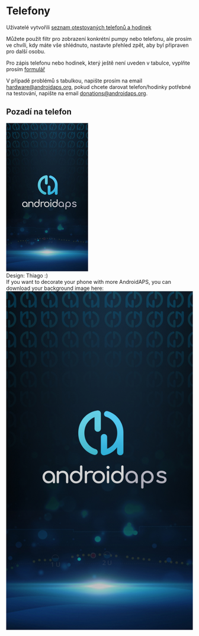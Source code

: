 # Telefony

Uživatelé vytvořili [seznam otestovaných telefonů a hodinek](https://docs.google.com/spreadsheets/d/1gZAsN6f0gv6tkgy9EBsYl0BQNhna0RDqA9QGycAqCQc/edit?usp=sharing)

Můžete použít filtr pro zobrazení konkrétní pumpy nebo telefonu, ale prosím ve chvíli, kdy máte vše shlédnuto, nastavte přehled zpět, aby byl připraven pro další osobu.

Pro zápis telefonu nebo hodinek, který ještě není uveden v tabulce, vyplňte prosím [formulář](https://docs.google.com/forms/d/e/1FAIpQLScvmuqLTZ7MizuFBoTyVCZXuDb__jnQawEvMYtnnT9RGY6QUw/viewform)

V případě problémů s tabulkou, napište prosím na email <hardware@androidaps.org>, pokud chcete darovat telefon/hodinky potřebné na testování, napište na email [donations@androidaps.org](mailto:hardware@androidaps.org).

## Pozadí na telefon

![pozadí telefonu](../images/bg_phone_thump.jpg) </br> Design: Thiago :) </br> If you want to decorate your phone with more AndroidAPS, you can download your background image here: ![Background in high resolution.](../images/bg_phone.jpg)